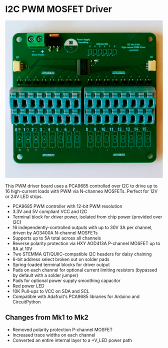 # I2C PWM MOSFET Driver

![An image of the circuit board](images/top.png)

This PWM driver board uses a PCA9685 controlled over I2C to drive up to 16 high-current loads with PWM via N-channeo MOSFETs. Perfect for 12V or 24V LED strips.

- PCA9685 PWM controller with 12-bit PWM resolution
- 3.3V and 5V compliant VCC and I2C
- Terminal block for driver power, isolated from chip power (provided over I2C)
- 16 independently-controlled outputs with up to 30V 3A per channel, driven by AO3400A N-channel MOSFETs
- Supports up to 5A total across all channels
- Reverse polarity protection via HXY AOD413A P-channel MOSFET up to 8A at 10V
- Two STEMMA QT/QUIIC-compatible I2C headers for daisy chaining
- 6-bit address select broken out on solder pads
- Spring-loaded terminal blocks for driver output
- Pads on each channel for optional current limiting resistors (bypassed by default with a solder jumper)
- Pads for optional power supply smoothing capacitor
- Red power LED
- 10K Pull-ups to VCC on SDA and SCL
- Compatible with Adafruit's PCA9685 libraries for Arduino and CircuitPython

## Changes from Mk1 to Mk2

- Removed polarity protection P-channel MOSFET
- Increased trace widths on each channel
- Converted an entire internal layer to a +V_LED power path
